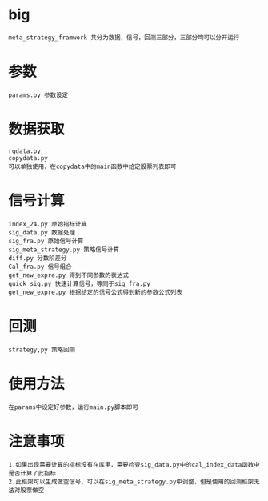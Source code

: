 # big
    meta_strategy_framwork 共分为数据，信号，回测三部分，三部分均可以分开运行
# 参数
    params.py 参数设定
# 数据获取
    rqdata.py 
    copydata.py
    可以单独使用，在copydata中的main函数中给定股票列表即可
# 信号计算
    index_24.py 原始指标计算
    sig_data.py 数据处理
    sig_fra.py 原始信号计算
    sig_meta_strategy.py 策略信号计算 
    diff.py 分数阶差分
    Cal_fra.py 信号组合
    get_new_expre.py 得到不同参数的表达式
    quick_sig.py 快速计算信号，等同于sig_fra.py
    get_new_expre.py 根据给定的信号公式得到新的参数公式列表
# 回测
    strategy,py 策略回测
# 使用方法
    在params中设定好参数，运行main.py脚本即可
# 注意事项
    1.如果出现需要计算的指标没有在库里，需要检查sig_data.py中的cal_index_data函数中是否计算了此指标
    2.此框架可以生成做空信号，可以在sig_meta_strategy.py中调整，但是使用的回测框架无法对股票做空